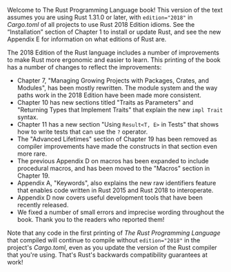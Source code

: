 Welcome to The Rust Programming Language book! This version of the text assumes
you are using Rust 1.31.0 or later, with `edition="2018"` in *Cargo.toml* of
all projects to use Rust 2018 Edition idioms. See the “Installation” section of
Chapter 1 to install or update Rust, and see the new Appendix E for information
on what editions of Rust are.

The 2018 Edition of the Rust language includes a number of improvements to make
Rust more ergonomic and easier to learn. This printing of the book has a number
of changes to reflect the improvements:

- Chapter 7, "Managing Growing Projects with Packages, Crates, and Modules",
  has been mostly rewritten. The module system and the way paths work in the
  2018 Edition have been made more consistent.
- Chapter 10 has new sections titled "Traits as Parameters" and "Returning
  Types that Implement Traits" that explain the new `impl Trait` syntax.
- Chapter 11 has a new section "Using `Result<T, E>` in Tests" that shows how
  to write tests that can use the `?` operator.
- The "Advanced Lifetimes" section of Chapter 19 has been removed as compiler
  improvements have made the constructs in that section even more rare.
- The previous Appendix D on macros has been expanded to include procedural
  macros, and has been moved to the "Macros" section in Chapter 19.
- Appendix A, "Keywords", also explains the new raw identifiers feature that
  enables code written in Rust 2015 and Rust 2018 to interoperate.
- Appendix D now covers useful development tools that have been recently
  released.
- We fixed a number of small errors and imprecise wording throughout the book.
  Thank you to the readers who reported them!

Note that any code in the first printing of *The Rust Programming Language*
that compiled will continue to compile without `edition="2018"` in the
project's *Cargo.toml*, even as you update the version of the Rust compiler
that you're using. That's Rust's backwards compatibility guarantees at work!